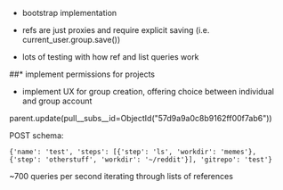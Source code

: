 * bootstrap implementation

* refs are just proxies and require explicit saving (i.e. current_user.group.save())

* lots of testing with how ref and list queries work

##* implement permissions for projects

* implement UX for group creation, offering choice between individual and group account

parent.update(pull__subs__id=ObjectId("57d9a9a0c8b9162ff00f7ab6"))

POST schema:

`{'name': 'test', 'steps': [{'step': 'ls', 'workdir': 'memes'}, {'step': 'otherstuff', 'workdir': '~/reddit'}], 'gitrepo': 'test'}`

~700 queries per second iterating through lists of references